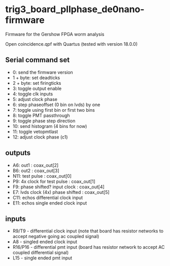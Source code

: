 # trig3_board_pllphase_de0nano-firmware
Firmware for the Gershow FPGA worm analysis

Open coincidence.qpf with Quartus (tested with version 18.0.0)

## Serial command set
- 0: send the firmware version				
- 1 + byte: set deadticks
- 2 + byte: set firingticks
- 3: toggle output enable
- 4: toggle clk inputs
- 5: adjust clock phase
- 6: step phaseoffset (0 bin on lvds) by one		
- 7: toggle using first bin or first two bins
- 8: toggle PMT passthrough
- 9: toggle phase step direction
- 10: send histogram (4 bins for now) 
- 11: toggle vetopmtlast
- 12: adjust clock phase (c1)

## outputs
- A6: out1 : coax_out[2] 
- B6: out2 : coax_out[3] 
- N11: test pulse : coax_out[0]
- P9: 4x clock for test pulse : coax_out[1]
- F9: phase shifted? input clock : coax_out[4] 
- E7: lvds clock (4x) phase shifted : coax_out[5]
- C11: echos differential clock input
- E11: echos single ended clock input

## inputs
- R9/T9 - differential clock input (note that board has resistor networks to accept negative going ac coupled signal)
- A8 - singled ended clock input
- R16/P16 - differential pmt input (board has resistor network to accept AC coupled differential signal)
- L15 - single ended pmt input

